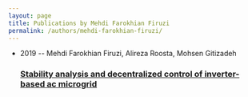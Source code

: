 ```yaml
---
layout: page
title: Publications by Mehdi Farokhian Firuzi
permalink: /authors/mehdi-farokhian-firuzi/
---
```


<ul class="post-list">
<li><span class='post-meta'>2019 -- Mehdi Farokhian Firuzi, Alireza Roosta, Mohsen Gitizadeh</span><h3><a class='post-link' href='../../stability-analysis-and-decentralized-control-of-inverter-based-ac-microgrid'>Stability analysis and decentralized control of inverter-based ac microgrid</a></h3></li>

</ul>
